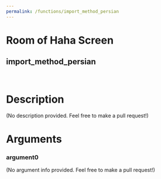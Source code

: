 ```yaml
---
permalink: /functions/import_method_persian
---
```

# Room of Haha Screen  
## import_method_persian  
&nbsp;  
# Description  
(No description provided. Feel free to make a pull request!) 
&nbsp;  
# Arguments
### argument0
(No argument info provided. Feel free to make a pull request!)
&nbsp;  


